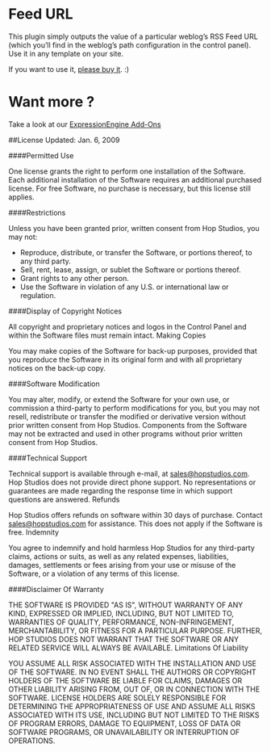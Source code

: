 Feed URL
================

This plugin simply outputs the value of a particular weblog’s RSS Feed URL (which you’ll find in the weblog’s path configuration in the control panel).  Use it in any template on your site.

If you want to use it, [please buy it](https://devot-ee.com/add-ons/feed-url). :)

Want more ?
===========
Take a look at our [ExpressionEngine Add-Ons](http://www.hopstudios.com/software)

##License
Updated: Jan. 6, 2009

####Permitted Use

One license grants the right to perform one installation of the Software. Each additional installation of the Software requires an additional purchased license. For free Software, no purchase is necessary, but this license still applies.

####Restrictions

Unless you have been granted prior, written consent from Hop Studios, you may not:

* Reproduce, distribute, or transfer the Software, or portions thereof, to any third party.
* Sell, rent, lease, assign, or sublet the Software or portions thereof.
* Grant rights to any other person.
* Use the Software in violation of any U.S. or international law or regulation.

####Display of Copyright Notices

All copyright and proprietary notices and logos in the Control Panel and within the Software files must remain intact.
Making Copies

You may make copies of the Software for back-up purposes, provided that you reproduce the Software in its original form and with all proprietary notices on the back-up copy.

####Software Modification

You may alter, modify, or extend the Software for your own use, or commission a third-party to perform modifications for you, but you may not resell, redistribute or transfer the modified or derivative version without prior written consent from Hop Studios. Components from the Software may not be extracted and used in other programs without prior written consent from Hop Studios.

####Technical Support

Technical support is available through e-mail, at sales@hopstudios.com. Hop Studios does not provide direct phone support. No representations or guarantees are made regarding the response time in which support questions are answered.
Refunds

Hop Studios offers refunds on software within 30 days of purchase. Contact sales@hopstudios.com for assistance. This does not apply if the Software is free.
Indemnity

You agree to indemnify and hold harmless Hop Studios for any third-party claims, actions or suits, as well as any related expenses, liabilities, damages, settlements or fees arising from your use or misuse of the Software, or a violation of any terms of this license.

####Disclaimer Of Warranty

THE SOFTWARE IS PROVIDED "AS IS", WITHOUT WARRANTY OF ANY KIND, EXPRESSED OR IMPLIED, INCLUDING, BUT NOT LIMITED TO, WARRANTIES OF QUALITY, PERFORMANCE, NON-INFRINGEMENT, MERCHANTABILITY, OR FITNESS FOR A PARTICULAR PURPOSE. FURTHER, HOP STUDIOS DOES NOT WARRANT THAT THE SOFTWARE OR ANY RELATED SERVICE WILL ALWAYS BE AVAILABLE.
Limitations Of Liability

YOU ASSUME ALL RISK ASSOCIATED WITH THE INSTALLATION AND USE OF THE SOFTWARE. IN NO EVENT SHALL THE AUTHORS OR COPYRIGHT HOLDERS OF THE SOFTWARE BE LIABLE FOR CLAIMS, DAMAGES OR OTHER LIABILITY ARISING FROM, OUT OF, OR IN CONNECTION WITH THE SOFTWARE. LICENSE HOLDERS ARE SOLELY RESPONSIBLE FOR DETERMINING THE APPROPRIATENESS OF USE AND ASSUME ALL RISKS ASSOCIATED WITH ITS USE, INCLUDING BUT NOT LIMITED TO THE RISKS OF PROGRAM ERRORS, DAMAGE TO EQUIPMENT, LOSS OF DATA OR SOFTWARE PROGRAMS, OR UNAVAILABILITY OR INTERRUPTION OF OPERATIONS.
